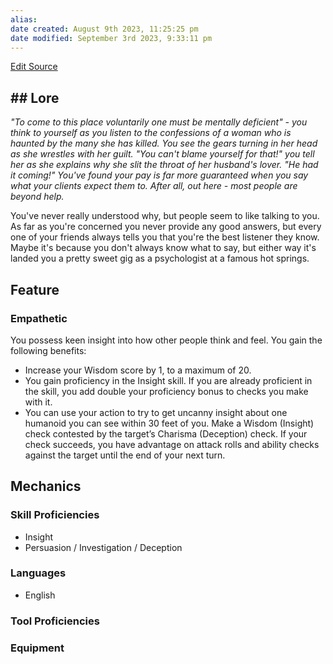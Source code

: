 ```yaml
---
alias: 
date created: August 9th 2023, 11:25:25 pm
date modified: September 3rd 2023, 9:33:11 pm
---
```

[Edit Source](https://github.com/bradhaas/TheCompendium-v2/blob/main/Custom%20Backgrounds/The%20Frontier%20Psychologist.md)
## ## Lore
*"To come to this place voluntarily one must be mentally deficient" - you think to yourself as you listen to the confessions of a woman who is haunted by the many she has killed. You see the gears turning in her head as she wrestles with her guilt. "You can't blame yourself for that!" you tell her as she explains why she slit the throat of her husband's lover. "He had it coming!" You've found your pay is far more guaranteed when you say what your clients expect them to. After all, out here - most people are beyond help.*

You've never really understood why, but people seem to like talking to you. As far as you're concerned you never provide any good answers, but every one of your friends always tells you that you're the best listener they know. Maybe it's because you don't always know what to say, but either way it's landed you a pretty sweet gig as a psychologist at a famous hot springs.
## Feature
### Empathetic
You possess keen insight into how other people think and feel. You gain the following benefits:
- Increase your Wisdom score by 1, to a maximum of 20.
- You gain proficiency in the Insight skill. If you are already proficient in the skill, you add double your proficiency bonus to checks you make with it.
- You can use your action to try to get uncanny insight about one humanoid you can see within 30 feet of you. Make a Wisdom (Insight) check contested by the target’s Charisma (Deception) check. If your check succeeds, you have advantage on attack rolls and ability checks against the target until the end of your next turn.

## Mechanics
### Skill Proficiencies
- Insight
- Persuasion / Investigation / Deception
### Languages
- English
### Tool Proficiencies
### Equipment
